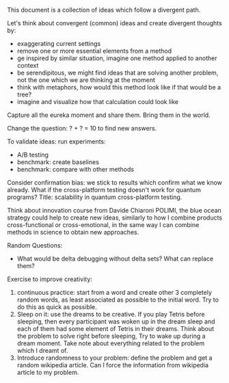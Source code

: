 This document is a collection of ideas which follow a divergent path.

Let's think about convergent (common) ideas and create divergent thoughts by:
- exaggerating current settings
- remove one or more essential elements from a method
- ge inspired by similar situation, imagine one method applied to another context
- be serendipitous, we might find ideas that are solving another problem, not the one which we are thinking at the moment
- think with metaphors, how would this method look like if that would be a tree?
- imagine and visualize how that calculation could look like

Capture all the eureka moment and share them. Bring them in the world.

Change the question: ? + ? = 10 to find new answers.


To validate ideas: run experiments:
- A/B testing
- benchmark: create baselines
- benchmark: compare with other methods


Consider confirmation bias: we stick to results which confirm what we know already.
What if the cross-platform testing doesn't work for quantum programs?
Title: scalability in quantum cross-platform testing.

Think about innovation course from Davide Chiaroni POLIMI, the blue ocean strategy could help to create new ideas, similarly to how I combine products cross-functional or cross-emotional, in the same way I can combine methods in science to obtain new approaches.

Random Questions:
- What would be delta debugging without delta sets? What can replace them?


Exercise to improve creativity:
1. continuous practice: start from a word and create other 3 completely random words, as least associated as possible to the initial word. Try to do this as quick as possible.
2. Sleep on it: use the dreams to be creative. If you play Tetris before sleeping, then every participant was woken up in the dream sleep and each of them had some element of Tetris in their dreams. Think about the problem to solve right before sleeping, Try to wake up during a dream moment. Take note about everything related to the problem which I dreamt of.
3. Introduce randomness to your problem: define the problem and get a random wikipedia article. Can I force the information from wikipedia article to my problem.